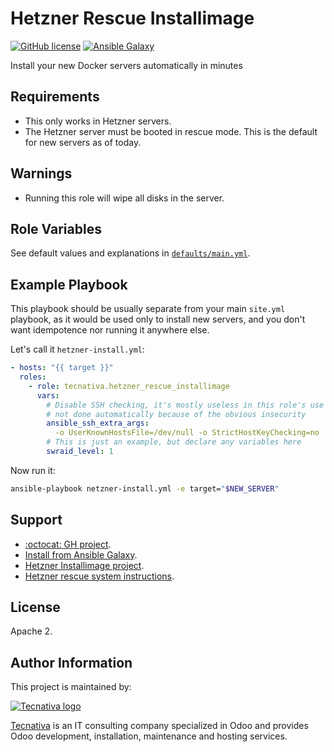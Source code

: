 # Hetzner Rescue Installimage

[![GitHub license](https://img.shields.io/github/license/Tecnativa/ansible-role-hetzner-rescue-installimage.svg)](https://github.com/Tecnativa/ansible-role-hetzner-rescue-installimage/blob/master/LICENSE)
[![Ansible Galaxy](https://img.shields.io/badge/ansible--galaxy-tecnativa.hetzner_rescue_installimage-blue.svg)][galaxy]

Install your new Docker servers automatically in minutes

## Requirements

- This only works in Hetzner servers.
- The Hetzner server must be booted in rescue mode. This is the default for
  new servers as of today.

## Warnings

- Running this role will wipe all disks in the server.

## Role Variables

See default values and explanations in [`defaults/main.yml`][defaults].

## Example Playbook

This playbook should be usually separate from your main `site.yml` playbook,
as it would be used only to install new servers, and you don't want idempotence
nor running it anywhere else.

Let's call it `hetzner-install.yml`:

```yaml
- hosts: "{{ target }}"
  roles:
    - role: tecnativa.hetzner_rescue_installimage
      vars:
        # Disable SSH checking, it's mostly useless in this role's use case;
        # not done automatically because of the obvious insecurity
        ansible_ssh_extra_args:
          -o UserKnownHostsFile=/dev/null -o StrictHostKeyChecking=no
        # This is just an example, but declare any variables here
        swraid_level: 1
```

Now run it:

```bash
ansible-playbook netzner-install.yml -e target="$NEW_SERVER"
```

## Support

- [:octocat: GH project](https://github.com/Tecnativa/ansible-role-hetzner-rescue-installimage).
- [Install from Ansible Galaxy][galaxy].
- [Hetzner Installimage project](https://github.com/hetzneronline/installimage).
- [Hetzner rescue system instructions](https://wiki.hetzner.de/index.php/Hetzner_Rescue-System/en).

## License

Apache 2.

## Author Information

This project is maintained by:

[![Tecnativa logo](https://www.tecnativa.com/logo.png "Tecnativa")][Tecnativa]

[Tecnativa][] is an IT consulting company specialized in Odoo and provides Odoo
development, installation, maintenance and hosting services.

[defaults]: https://github.com/Tecnativa/ansible-role-hetzner-rescue-installimage/tree/master/defaults/main.yml
[galaxy]: https://galaxy.ansible.com/yajo/hetzner_rescue_installimage
[Tecnativa]: https://www.tecnativa.com
